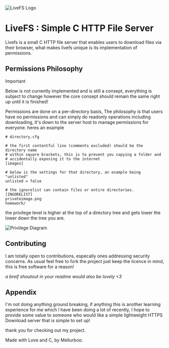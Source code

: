 
![LiveFS Logo](https://i.imgur.com/imXs30i.png)
# LiveFS : Simple C HTTP File Server
Livefs is a small C HTTP file server that enables users to download files via their browser, what makes livefs unique is its implementation of permissions.

## Permissions Philosophy
> [!IMPORTANT]  
> Below is not currently implemented and is still a consept, everything is subject to change however the core consept should remain the same right up until it is finished!

Permissions are done on a per-directory basis, The philosophy is that users have no permissions and can simply do readonly operations including downloading, It's down to the server host to manage permissions for everyone. heres an example

```
# directory.cfg

# the first contentful line (comments excluded) should be the directory name
# within square brackets, this is to prevent you copying a folder and
# accidentally exposing it to the internet
[images]

# below is the settings for that directory, an example being "unlisted"
unlisted = false

# the ignorelist can contain files or entire directories.
[INGORELIST]
privateimage.png
homework/
```

the privilege level is higher at the top of a directory tree and gets lower
the lower down the tree you are.

![Privilege Diagram](https://i.imgur.com/M5JWzzJ.png)





## Contributing
I am totally open to contributions, especally ones addressing security concerns. As usual feel free to fork the project just keep the licence in mind, this is free software for a reason!

*a breif shoutout in your readme would also be lovely <3*
## Appendix
I'm not doing anything ground breaking, if anything this is another learning experience for me which I have been doing a lot of recently, I hope to provide some value to someone who would like a simple lightweight HTTPS Download server that is simple to set up!

thank you for checking out my project.

Made with Love and C, by Mellurboo.